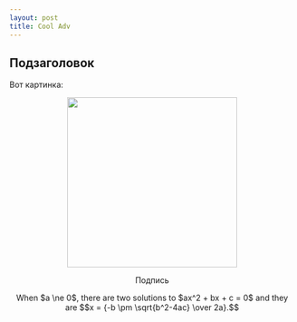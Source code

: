 ```yaml
---
layout: post
title: Cool Adv
---
```


## Подзаголовок

Вот картинка:
<p>
    <img style="display: block; margin: auto" src="../images/1/1.jpg" width=300>
    <p style="text-align: center">Подпись</p>
</p>

<p style="text-align: center">When $a \ne 0$, there are two solutions to $ax^2 + bx + c = 0$ and they are
$$x = {-b \pm \sqrt{b^2-4ac} \over 2a}.$$</p>
